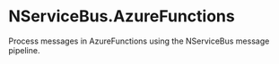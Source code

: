 # NServiceBus.AzureFunctions

Process messages in AzureFunctions using the NServiceBus message pipeline.
